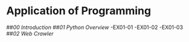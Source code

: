 # Application of Programming

##*00 Introduction*
##*01 Python Overview*
-EX01-01
-EX01-02
-EX01-03
##*02 Web Crawler*

